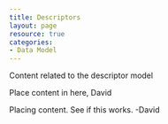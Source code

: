 ```yaml
---
title: Descriptors
layout: page
resource: true
categories:
- Data Model
---
```


Content related to the descriptor model

Place content in here, David

Placing content. See if this works. -David
